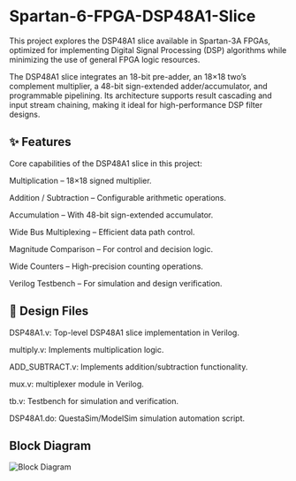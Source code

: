 # Spartan-6-FPGA-DSP48A1-Slice
This project explores the DSP48A1 slice available in Spartan-3A FPGAs, optimized for implementing Digital Signal Processing (DSP) algorithms while minimizing the use of general FPGA logic resources.

The DSP48A1 slice integrates an 18-bit pre-adder, an 18×18 two’s complement multiplier, a 48-bit sign-extended adder/accumulator, and programmable pipelining. Its architecture supports result cascading and input stream chaining, making it ideal for high-performance DSP filter designs.

## ✨ Features
Core capabilities of the DSP48A1 slice in this project:

Multiplication – 18×18 signed multiplier.

Addition / Subtraction – Configurable arithmetic operations.

Accumulation – With 48-bit sign-extended accumulator.

Wide Bus Multiplexing – Efficient data path control.

Magnitude Comparison – For control and decision logic.

Wide Counters – High-precision counting operations.

Verilog Testbench – For simulation and design verification.


## 📂 Design Files
DSP48A1.v:	Top-level DSP48A1 slice implementation in Verilog.

multiply.v:	Implements multiplication logic.

ADD_SUBTRACT.v:	Implements addition/subtraction functionality.

mux.v: multiplexer module in Verilog.

tb.v: Testbench for simulation and verification.

DSP48A1.do: QuestaSim/ModelSim simulation automation script.


## Block Diagram
![Block Diagram](file:///F:/Projects/Spartan6%20-%20DSP48A1/Block%20Diagram.png)
